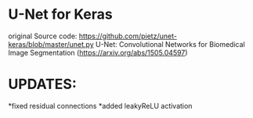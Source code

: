 # U-Net for Keras

original Source code: https://github.com/pietz/unet-keras/blob/master/unet.py
U-Net: Convolutional Networks for Biomedical Image Segmentation
(https://arxiv.org/abs/1505.04597)




# UPDATES:
*fixed residual connections
*added leakyReLU activation 

